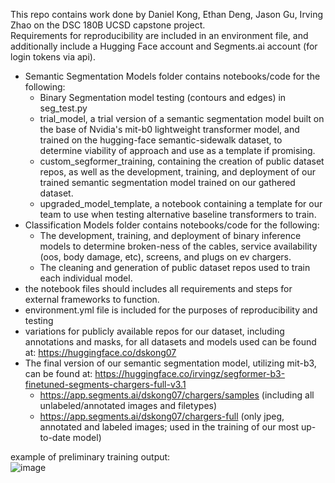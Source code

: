 This repo contains work done by Daniel Kong, Ethan Deng, Jason Gu, Irving Zhao on the DSC 180B UCSD capstone project.\
Requirements for reproducibility are included in an environment file, and additionally include a Hugging Face account and Segments.ai account (for login tokens via api).

- Semantic Segmentation Models folder contains notebooks/code for the following:
  -  Binary Segmentation model testing (contours and edges) in seg_test.py
  -  trial_model, a trial version of a semantic segmentation model built on the base of Nvidia's mit-b0 lightweight transformer model, and trained on the hugging-face semantic-sidewalk dataset, to determine viability of approach and use as a template if promising.
  -  custom_segformer_training, containing the creation of public dataset repos, as well as the development, training, and deployment of our trained semantic segmentation model trained on our gathered dataset.
  -  upgraded_model_template, a notebook containing a template for our team to use when testing alternative baseline transformers to train.
- Classification Models folder contains notebooks/code for the following:
  -  The development, training, and deployment of binary inference models to determine broken-ness of the cables, service availability (oos, body damage, etc), screens, and plugs on ev chargers.
  -  The cleaning and generation of public dataset repos used to train each individual model.
- the notebook files should includes all requirements and steps for external frameworks to function.
- environment.yml file is included for the purposes of reproducibility and testing
- variations for publicly available repos for our dataset, including annotations and masks, for all datasets and models used can be found at: https://huggingface.co/dskong07
- The final version of our semantic segmentation model, utilizing mit-b3, can be found at: https://huggingface.co/irvingz/segformer-b3-finetuned-segments-chargers-full-v3.1
  - https://app.segments.ai/dskong07/chargers/samples (including all unlabeled/annotated images and filetypes)
  - https://app.segments.ai/dskong07/chargers-full (only jpeg, annotated and labeled images; used in the training of our most up-to-date model)

example of preliminary training output:\
![image](https://github.com/user-attachments/assets/a541db33-6169-40e1-9044-4c973a30012d)
